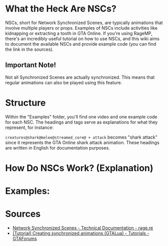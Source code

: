 # What the Heck Are NSCs?

NSCs, short for Network Synchronized Scenes, are typically animations that involve multiple players or props. Examples of NSCs include activities like kidnapping or extracting a tooth in GTA Online. If you're using RageMP, there's an incredibly useful tutorial on how to use NSCs, and this wiki aims to document the available NSCs and provide example code (you can find the link in the sources).

## Important Note!
Not all Synchronized Scenes are actually synchronized. This means that regular animations can also be played using this feature.

# Structure
Within the "Examples" folder, you'll find one video and one example code for each NSC. The headings and tags serve as explanations for what they represent, for instance:

`creatures@shark@melee@streamed_core@ + attack` becomes "shark attack" since it represents the GTA Online shark attack animation. These headings are written in English for documentation purposes.

# How Do NSCs Work? (Explanation)

# Examples:

# Sources

- [Network Synchronized Scenes - Technical Documentation - rage.re](https://rage.re/t/network-synchronized-scenes/305)
- [[Tutorial] Creating synchronized animations (GTALua) - Tutorials - GTAForums](https://gtaforums.com/topic/799949-tutorial-creating-synchronized-animations-gtalua/#google_vignette)